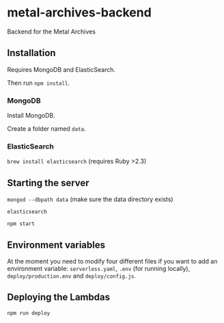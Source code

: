 # metal-archives-backend
Backend for the Metal Archives

## Installation

Requires MongoDB and ElasticSearch.

Then run `npm install`.

### MongoDB

Install MongoDB.

Create a folder named `data`.

### ElasticSearch

`brew install elasticsearch` (requires Ruby >2.3)

## Starting the server 

`mongod --dbpath data` (make sure the data directory exists)

`elasticsearch`

`npm start`

## Environment variables
At the moment you need to modify four different files if you want to add an environment variable: `serverless.yaml`, `.env` (for running locally), `deploy/production.env` and `deploy/config.js`.

## Deploying the Lambdas

`npm run deploy`
